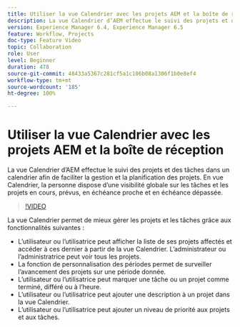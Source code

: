 ```yaml
---
title: Utiliser la vue Calendrier avec les projets AEM et la boîte de réception
description: La vue Calendrier d’AEM effectue le suivi des projets et des tâches dans un calendrier afin de faciliter la gestion et la planification des projets. En vue Calendrier, la personne dispose d’une visibilité globale sur les tâches et les projets en cours, prévus, en échéance proche et en échéance dépassée.
version: Experience Manager 6.4, Experience Manager 6.5
feature: Workflow, Projects
doc-type: Feature Video
topic: Collaboration
role: User
level: Beginner
duration: 478
source-git-commit: 48433a5367c281cf5a1c106b08a1306f1b0e8ef4
workflow-type: tm+mt
source-wordcount: '185'
ht-degree: 100%

---
```



# Utiliser la vue Calendrier avec les projets AEM et la boîte de réception

La vue Calendrier d’AEM effectue le suivi des projets et des tâches dans un calendrier afin de faciliter la gestion et la planification des projets. En vue Calendrier, la personne dispose d’une visibilité globale sur les tâches et les projets en cours, prévus, en échéance proche et en échéance dépassée.

>[!VIDEO](https://video.tv.adobe.com/v/37967?quality=12&learn=on&captions=fre_fr)

La vue Calendrier permet de mieux gérer les projets et les tâches grâce aux fonctionnalités suivantes :

* L’utilisateur ou l’utilisatrice peut afficher la liste de ses projets affectés et accéder à ces dernier à partir de la vue Calendrier. L’administrateur ou l’administratrice peut voir tous les projets.
* La fonction de personnalisation des périodes permet de surveiller l’avancement des projets sur une période donnée.
* L’utilisateur ou l’utilisatrice peut marquer une tâche ou un projet comme terminé, différé ou à l’heure.
* L’utilisateur ou l’utilisatrice peut ajouter une description à un projet dans la vue Calendrier.
* L’utilisateur ou l’utilisatrice peut ajouter un niveau de priorité aux projets et aux tâches.
